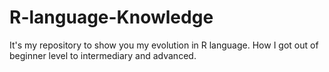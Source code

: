 # R-language-Knowledge
It's my repository to show you my evolution in R language. How I got out of beginner level to intermediary and advanced.
